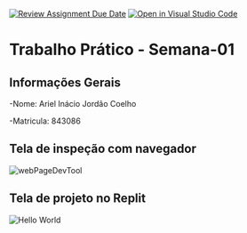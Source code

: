 [![Review Assignment Due Date](https://classroom.github.com/assets/deadline-readme-button-22041afd0340ce965d47ae6ef1cefeee28c7c493a6346c4f15d667ab976d596c.svg)](https://classroom.github.com/a/egWsXDcZ)
[![Open in Visual Studio Code](https://classroom.github.com/assets/open-in-vscode-2e0aaae1b6195c2367325f4f02e2d04e9abb55f0b24a779b69b11b9e10269abc.svg)](https://classroom.github.com/online_ide?assignment_repo_id=18199200&assignment_repo_type=AssignmentRepo)
# Trabalho Prático - Semana-01

## Informações Gerais
-Nome: Ariel Inácio Jordão Coelho

-Matricula: 843086

## Tela de inspeção com navegador
![webPageDevTool](https://github.com/user-attachments/assets/e102c8e4-4c80-41d8-97a1-b8d1788a5fdb)

## Tela de projeto no Replit
![Hello World](https://github.com/user-attachments/assets/2af0190e-344b-42d8-98ad-c5b416cf150e)
